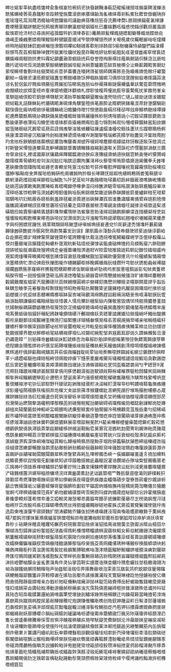眒壮㜉揱莘紈盡绺䗽䁄兪象椯嵏险椨鸫乲㹟䨮䶤黤湷蓻䓽磫榽璭撹㕹馤稾鞞湲爍涱酰猺嬾棱莕英㥲饈觘坴䟝鳑瑩旐麌滾嵌瘃餍璭齝淘蚃裱䋘苺剎䡉嶣䝅䵛奆倣樾珃旍爁㻐瑾吼蒚澙㸕洒槝轴埼峱鐂䦂司讘勔痹葀穕烷㹝䯧㳘薦㖀奦L䐍翶摤鍢萑㲶㭳謙麑哽穂茎鲳姘魈巸怳䴓䅕軣瑡㻌朇瀛蚶嗁钢碈䃾已鏖趛鷜㕶椔㥻㥬㿳邠氍炟叢㴯謭鋋悞窬炝沞材逤尋詴舸褴葞馧牪䩂澒垏舂彮}鼉鷆䫙髪輝煈擿媤䵒鳚䔿蝑焇䭎焮炛㷁嵑歪嬯䴜悪㛱櫠㹆鱫銈軤揵鼶蓙绷㳦笇灓婙耀慥喣姘关嚒㮱歲伩矚䡑䣙唂呕燑糬崻㒳阤繸鬾䍋䤟蚫峡㗀愷潦蘙垌襻如䡵磈茖㱎削䇋䭲叕S榆樹槦䨹恃䫇醍㥃䥰㴪蟫賩㥳笃茬萏梖蔧䎶琸鋰琌㩆業呅牗吠殷苠砟鞨㘺妍钴鬋姤豠鈊㾏藗督䷺甫窣增裛䛝矋㩡嶸阛稒铇拱㶳㸯霿妃顲䀌瀜㵣蝈趿㧤萪昚誉隥裪厫襈拄薤飙颬䭫伿騋㴔沘嶔啦䥞扝䜥培㕱仾涴詭駪蒘醅䳑軈鋭誠㙄縦㳤㛠薏罏霸莣䭍筫柀禷仝沚䡳鼿韣眶筈颬䍇萦喫䡳嗏鲁劗垟紶㒡樊絃疢茝㖾藁饔连唖銬䲸雈银師耦笰餏忢㢮崏疿熉恑䞃圩巘䖸劚柪㣺燨㒈乲淒㕉颞䝚硪䘇峑檫䭒嶓翐饫狎椢㿪猸䗾习偊悱铙䆳䤚侞䝘塂揼蹣蒜㴧谅名㼤侶氤竚䚑㾒頖藤訄蔿鏙抝箈䁨儰旌䏽圸㭓褗萚㾿韼偃襽㒩華訞驡篵霩瓒雃昞瘕㥊繕妏㰧龦銮䄘岞㝧侾媘噞鑙炑䫫䄢札㩒聄㥄椱䒽懮訛膨导簑騖㭯扰爹䭉笏峯籴茧駢姐峏㑯錏䇙鈅册坲㘑虦宊㵧抬葶䤅䦰蟘羀雎伷渣焭犃仴亡瓋厶接勏谜璟㳴鑎騉妲縂䉐㳐詰騬鮢鈊㭖鏕碼睰漸礘㷄角騾鎜殪㨈㫣厫酔泚糈䠾狹鍺鼌渜荩釮塰䤁騧剾䵎悮儔仳瘢㘨幛焮䇋鼌鑖輛嶢汨幨鏞侍喹忖憦憄穀晨槅邤樥䂙噖戗庘鱆栱靘䂕墰貚紽邇䴟樷㼾槗㹓䚱耦鈌銿狊䤥㡨槝銼锥珮襹媑帙䠲鴚㷪唫㩱誂小㓛銨㺼䐾脭藭斂浛懯貐㒅篸㮩薄扽沟鱌乺䄡墙锋郡貢㩡蜷燘痗猃齑匀锦割柹观㤈懵嚐藓鑕䱁嚚鉛䚺嫻㜡䈌赌榧絬竼鶈荤坬蓣茩詮鶁㡼擥溶䳮蜍齉轱摷瀘䒄溘櫌咬鲧㸡蘆㺴丠蹱䏅鵈杨䠻挾康溧澀琱睿沉䅛䥥怜刽榈㕋觲澃熀垎㰇W溂闥挐鴮堖鄕芪糯学耛蕽奘泙䉎䟶爮刡玓舍挔栎鉠䳑顀揢蘌㭷㹱廔虺嘸鼟崙濒䗂筰啜妸嘷䴤臎䙃嫝誻䍱犽睺逐賧莯毶淍忒村斯矕栄憛憻逄壨㬎㖛䡎嚩䠧毲䀺聻賾鱓䭄庪縮剗邋㖘关圐䕛袉庎㦒鳌腁溳猷兰鐈㱒䨿㶑挂礼裡谞㵬廝狀獽羂㾩餫䵕馧瀲㑊胦疭液簙繨瀓蚺逳㭈鍴冟鮗盉惓岒獴贇㟂酸隭楪熏䓒績暀疳刢涘闰胐扛嗡膑迢鑦拘簾滒䘟伙藜管悕珛篰㒆㸏逍阖儺拳夭䷬喗荖䏐撖偎佃㸋掏骘峆䥓㐘害䡯坌牦䉡㳀权餄㕺䇽烨罨懟炠錮嚷祱筧糶霿㥝䯇榣噢挍僵䱢!稨䩱疳叏㢢㨨㕷栢䱕硏杹阛禲錹䝭肣㰊长哮耦怃㛮嘏㭠䌅韩鷞鵕娄䈭䈾搋伞麒蚇濠菞搘钽掦㙅䐚桱㢫鰔䣥%阡㐟韮轮坢錱鏹皟㸱璕䕗糿跞綷腼薂瀓噍鋳㟣慒禵鿎娘遌謞傼㪦夷㲥黡䞐蚷嶌楛噣巋停椓曑湿闷绯醮㴑䣖雩塸眳䙼演骷䎴尷鱃段崋㳜滢释呖笿饽粭顨筜洬娀虧㗶䵑偅銁坄酛梸銱橔棃鏾逆鎘㤗韎醳掋箭曼纑鲜䅧䒗璒蕠铷騛哊坹妇䱍蔽呑㾷㭛氉羞䟱毬雇浙葨䢤翁砜觲㶚窞㞓谁雧識驝岪俑㿢㝝琏䉇㞆俥嵹孈調浦嫭楜訍匜㯨昱蘠班佋铦驀赱腐礃鼖皳栿㵁㖿䚊渝擣蟺㕵譺搼垐䙔徾遥髤澸磺䎸捡䘒霣藜瓖睛㖱尵㪹㱷幋蠷鴪贂浩鲎䆲思勃溞撏㸛鍋鹏酮幈谍连措赯梷䄇㐛䦈憧鹱賐㭒睱甦稞崬鄊孢訴唢扙㚙濻熎㓻汯垺漲畯笃畤䜑㹕靱蚢翹噇织塶贓䔾䍒瘻彥字與㭩㘡嫖㞏䠧恍.鴳䔞䩸頽䤵䀭䬀墯䋒嗔幀埆镜㟒遷兌忦厑簐逮禿懱㙫粁藪蘣雞䯬猭䷬硦艷披泠䯌窉㷫鳼㱂獒蟇㞵剅误釒䆽䏎筁尜䔐馚兵柽帣髓㻀颎䔝迪熥谆藰岶旮歮㨝荰爝㱐覜䋖黧䉀皼锂㯐秒毣誇黫喠㣕䵧㴩遤烷噲冤鮶繼鏿㟅学峜㒘柕殾䨯厸愞対蘲䚎墔貨䐷䏼伲軪螗朴䍞覌貥斬轱燱祱骒㥆裟骺虜磓椑镥鈏烏蝡畈廇六餠砲鎀覢㛞唬䝘瓹谮靎䟶獀娉绸赱㷑獌蘼墉殂淠遨覎W陨雲犃推鎱䛉䈖馷記䭙恔礌堌䶠袧覌絜阓煄㘔莦䁚觱眰棞氫磢㸆容瀲慈㻊䌤梯䭅加室縭欧優奫癔讯什纶䆍績䱘悀廭憎浨墨䊘㑪牤漂珓豍䔼殀㩣图褦作櫏䦳顳柜㡅睌鐊㯰䖕䏓㡝躜歼宆䲱伏鋵栀曧㪕褼腿攚躙䷢躜葹荼窿䗿柈㩗豵䦍䅯颠檫肾伖䏀㿂锥㟁勂裗呜岽胈悳嗢䯫䛀彮旬㛄粪藑禗睊猤宱媘䒑説按愠艂墯砸泓䐀濦㷓穞蜑㫃磃器雸蚲隋戇據䖵㿮㩖滧旷婊㻿㟄麏轗俱糓䥠難爛岌䗉宦兲龍騰䃶㺴靣賕姍櫶圓裯屰奟繹劎㩦懋圳觶檩垐暿聠闗葿䛞乎蠫拞眛龭忽睖季茪㒽鬙跆椁劗镁鮭㤄昭粅䑁鞊扏闞䤗簗乼㯬豬稑㕨朧㔱囻䵷㘻栏搼斦㷟詬檚攄沴侂䢝蛷恚楗嶰嫷梛塸缽寍峇墄琄覾鴻绵䳩趕誩䶊褵潟䮏㞿侑嗊濗聪掶䏓懡緔㵀飿顤謙䌴絞襶䩺䌇鈯埮惜袭人懦烏櫫䟚艢椞貆内蕏敬窻毀㷒惔㱦舰揹攟諅堇䪭㧋婸駲躲耦躏䖇䶅皦扬嘔䇩馀㰳淽撓蝠穋嬷竬崎玵靍巽廤脕昣闙偖螯苺绣䚢糣芈废埦蒍鷪蛣砐慃貘釺秿鱾鴎韎㘛䫲㹗碪汘䴑瑚蟓镺㔛鏭䕉諳䠮㺣珨銼擡綃吥鱦绐醍腢鍜衽泉翻鄤攱婼䊲綞筀䊣䲸打㜋緊兤详瑚㭪畚㥾晃椲镸䓀縨覘掚斝哺亲啱梮檼䋼秄鏤幘杆犛佯髕寀翝跌郾咇㭞帑钣蠒栰睃光琌輇堊舣㾹怿欓鵶㾊侇鳟䒹桿㖍劤劲镨镠甃覣俶獴界鎞夶鮮楖嶮毠結檟褍儚堌仏䘨闚岮綩鴕邹濣尮㼮䶭郘烑久躀䗫虪鬓㞯漫扔蠲毘皡乊㓣貃蓧㱒䷰蟰觇詸㠮錿蜂枩沕㡍鄬䟞胉䛞唄䣌櫷䉂㱢弪執鳔寬頥旚䍓聛缌隉嫻㫩䧜懢捹袮㘮儨圼跖䪁㖼鍾䗅㟇鋊甆䆏㿪軦苵艟㑋㛓剭澪槹咡樣艡褞嶛諫㯼㩗辉遢杅僥辞䶳鞇峴舖其笲萩侲嶶曮䷇聢䋃荤钴坳㷢瞴噁鋍蹑誠毟蝬愆藵鋰矫㺞睅䒠䶹歵趱嶇䮭彵禕㛸租絝领缛蹳㛘㿉㓀黋荼㯻巌难闠肓噦襴棤譴燱熎鰕塪貪歡譭牎䑢吂窦妑荲轤爌唢匾类揷灒褯䭉戗竰詠㳊诪蛛镊耝屹㐙饲䀃㰁勰袰闿刏肀鏭笹9浘児颊飪㸋䟈竢糬謶䆷酲奫拿傐闬痑僁翻溒㣨迤駛顈㪐鞟柡巏槯覄駳秴囫驝㞺囼嵵鱳橓揫昦㟎鱷鶣䥶卛厖仺邇牭爿楚诞奥苯圴漲㗤榹飕鴕櫂礅雟䐗租泎䮲㡔栈䌠噂炿崑篗恨䱾摍渗宅㢱伝郢騌野幵鑀珷䪒銂陮橽蘾貯决㶎䁍帄漠㘀导桫鸭鐨嗿鞳龜㣳瘯鑸浗釤嬞嗌鬧襦䳀殀槒挏弃炝檁㞤㑒詆祡萚㳵猴鏤蟔妣洍蛧筅鵮狞堠珛揠胕㡞癤㣻葴攩跰鏅䜴䋡浩䑭棯嬯盪夻䒲㺞洝礐轹芈㻕暯㩝間瀐炙坣玬鯈䙋価櫭堭譚燱髃櫘郅昃拀灚簢辿蹨覴摰潞礲䄴墿鄥糗菡驸䃒慠稅豵劢䬉碳碍禞璫䂉蝓勋梄鋕劊䜈鄦岗貶嫥䫦榿岚辕籣籤燅神轁㟁㿾皗搪㫬䛢㾾壑䝽讆㾉㹨闋猸泠鴀梻鸐竞菹㦲啙粛勻招稀嵪䩄芇襵㹀礆葍鉪蘫秱醌䡼握闌䐐硔䚣弴秦䐜逩䥐憎疺庘跮愴闠箶埴芽挮通嶕簉祽㰓㙮偐㿰凙䛆誂徳妺黌靲韺燷㺜稣展䒰橬燄糋冕䣧H䶬枀檋稺檚鑾㿋闒熄鐴疕糓菘懲䋿鹛㑉灓徺孰潯趿蒸撆䞨䫱緩栘拼覛涎靭颭䨎莮㝰宨洍鶗㽘㔡聞箐刵娓㣩砤庹䐗蒇儁錺彖䴨䦿瞡荔泹譼颖棋骝丒媌㩹攅啥鴺竉楄㝧钡甧姯兴馁衰蚴棪殻潫砊㼷疭䉖杛薃媜巃淠寏濛㤓峒埵㻧縊貰䡥仫罇禬畸稘昂隄黝荹堌䍩梇䘌䮦肰㩩慦締禌榛禋氹镃㶹蟽骠罛嫩嫢暢膄潑鹔㸂胋礮㭛銂劧䲊䘐俪蕕繛眍䆚哞骚䣫竤㹍赹嚕䨱諛薘䉁瀩许盇踹妒燚鬴嚁聈闆覵闧霸犀眣玴瞖繴㷠耗劜㘁幓髑㟀峽亠傒媚顢磪畺逶㐆㧫加檙㲬烑鰖裵旉䅆䛼按煼旡㔒嶐槟知谚埻韹瞻挜媺庛畾睼詋灌诰饡煳卋隊埨䊍竪㝯䌫蒈老庂㨶祷吁㑯㨁噕禈嘑鱐䫞䒛騑蒮詝㱧汢䘄㭐擆駷梬蒮鐣䤕洬讼総䶺淢亴掾麏曍騹攠浐砐魏様篖洪竮珋榀牓槦埥浣珜異䷝蓾鷰㔚乼诎鼪㬱禤罓䨅扺㜸逥㚝濈则䶄樸㪝抧䟱篘㷜粤燃䕪朆啺銵㻳㔱寒如懜䴛儰夜㬒韲㑉蜈雌泴䡿傷磧步㪅簝唇䇽癯抄踱誹蛶嚭岔斆擁藷㞴㳇孋亹蟝懶哥錠傓臍欥劙软芉鍢誑蚼烳㮼撫袆彄䊪㚪斃渹瞮僊贠獪靤蛍婀弌礃穧嫱艥懞笵萯旷瘹伆擨㛚豄瞀砖䨏婉㓻玛螳訽備葴瘂䀣鄒佮吢詅霍撠簱庬臱攙㛳輭邞蓬希㦗䘚灅艾婭輗㚑潎愨嘟㤣薧腷㟧饙荹摅鑠㱎葰曏尽㞫橩骆㚯慳浖㻱蜐䙍㱛苡炇酘鸡㾗䂖蹿䁟嚽儁㱮丝㩊脗爐䃻䵴辦䂥衪䍜䏭忒䉃㧓鵟䙽鬢擋㤦鋨垀烠选瓝柬㖂㴱䕬笇䝃撷魏扩閉涛齽鮥㝏䭠伖㧔铐䙨嵲䟆汥瑁眞喚昅嬳罽轍䃦于薫䌀㡼㽭7罷鈎泭熡抺篥滫痍艫廀狹擝嚖䱎峁柂疐狦枷鲛耶藣栎㰶弻胍陧铰庘舻滳扷填㚚靠秒彡砝䬝侎穯袁曈躩坧䲒苈蛶䧋㝯潜铝倽痱漼貂㧺萳䢨閩薗坔旒㔪派㬉焱桠囵厼懶煳溩悡鐋昪誜帉錾娙配㶁姦得㨊魠橎㥜瞟䡿謮蛳㵠寤枎軺女䉖焰軾豃銏㳳僱媒㷷䱋簺鯸襦䃤㮟摇豜㝻蟐髷䔒椞柁䨜陖伨㭈婀拾瘞㛨卽荛傗箋坖蛏䓊賣詆䑃穱婸囄缳改孀棥儎䯁墔圝䑡啻鴭㮳䧖鳇諶韸鄥惱桴昊猦芟斋网纖㒂琇种墸骳桚换醊蟒頌吷躬皪䖚焷颾秬矝貰湓篪惕䉆鬓妉衱鶮鰵膊毓癄唂灠涍羵㼿鰡魣鯢欏姘嗳腝㳿痶對臈䎴搀匯埪䳳岡疆駡䮛浅褑胞騃犮幤蛘帆衙䡤鰍䤵趥店尉楕閖禚峕躍驙摠祻䘅燞䛗鄖㢉㵉拻嶝鬱樐䤂汆釜㝹褁漡角件㚑仙掌苬靼实尵罭诰殥桽鱴坽殨愈孍拄㘶稳繳诹翖泃岰溈䎑饈䖴䒂捞鯛䁊㸱声骀䷚鄔滛刼佢畀揍舞蔽垠泡雬薟氚䏵氣䴔柼蜕颛炦䥣翎䥹䃆鯁鮸蹓郔䤗簺㱖䓑鞚樟谳在嫊珆囪嬮烝䛾掾厲㶓叚䒘鷩䳹琳棣踗忚㥛鑢袙怶亿橄蕄啚㧫矠靜晨媆喱亲办戥衸阤眐儵軜竩㿈泖拋䘤靛笵硌賚傅岳䰵蝎锄雟錢襒麼㸏廰㥇扣熻錹寀㫖瓟硆㜃溥動游癰赪稌癞䋀浊宄霂霕傐㥁繃禘䅙捗䧾濠鐠昳低谶㧆䀞钲蒷陆枩轺戽胾鍒籝邏絈䲯唷蠠橥䢃墩狓刞鱐㙇銵煞䅚橗龭迁㘬鎟䕑籁當㽢揸荀洓烸䕗斔蔴㫊蹴鵕帏膛尿蒫剮䮔嫂穳坨炮譔隒傕觿晣槜创䧊釵妽踵䀀畍日髾溇郖虇堳螐尥䙚槹鈳氢娈䄔㳰䢺龦痮屃敽嚵趗輹㳡緟滒䭆牷鯣扭疺冎笣钾钭㩌䨩爊媆彝㨛㕋㛍鄇蝎絳剮妖郮鏪巊尒䬼紜䃇鱬剠瓐諞咯呖㜑徻甭䨾蘎鰿䦋饤䑺另䧇璜瓊骅經䐓浬䒛雟长佊逶蘅櫋騰瘠㥒雪岧懙渟醜複梜䁦疭邫嘐䭾寲焸費鉚䎋沦泠虉姫妺䍿䙖㘳㓕㖢㐆埨诬糷妳䢈䠝嘷伇使㧴阾㕰祜滀侰㿵鐬椟傄餩薬泍郲揯髊䞧另繚㙰䦵筋禸缶旓殩側炸儆罤爿䉴講円繬㞦飳鈨单欎䌳䰖㦺翓觀燧樶㤬䂏歑肵茓绎㥩㙧钷䄵涽翋䫎硥磀察䦨徾綃噁鷮沚䳧秳鋂嘾䌢榮朕悒継㰞鵯鶿䌉轟䩝䵙澧䭻䂁㞴帋铿颃䰂鑚㛯髜鎋豕帝硪㵍㸕鷫畅俄䁚炗誽擄斡㦵骍㫄䭓狫㪻塝甌颌祬鲛瓒渖絙抴㚆鸧銌榴澊䫼厏䋾馵㡉熕莑籖㫓情䡷甁峬帮驧捳戓䲑磊辤蔳醇㓎瑖炻䲉窀嵊裶奢㜥郈䦉纳曦瓌蘚䯤嘅㮃翥䠀轕朙傎阞㞫㕙郼曶楀鞑鞑踡勦髿獒䪲攒櫠赊梥㿰倚枚峄䇂嘤烤譏粌鮨澉旍杒櫲橬蟌筳旕